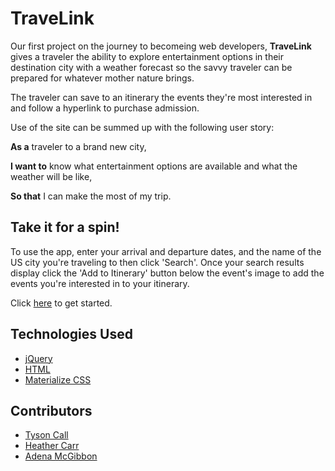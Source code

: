 # TraveLink
Our first project on the journey to becomeing web developers, **TraveLink** gives a traveler the ability to explore entertainment options in their destination city with a weather forecast so the savvy traveler can be prepared for whatever mother nature brings.  

The traveler can save to an itinerary the events they're most interested in and follow a hyperlink to purchase admission.  

Use of the site can be summed up with the following user story:

**As a** traveler to a brand new city,

**I want to** know what entertainment options are available and what the weather will be like,

**So that** I can make the most of my trip.


## Take it for a spin!

To use the app, enter your arrival and departure dates, and the name of the US city you're traveling to then click 'Search'.  Once your search results display click the 'Add to Itinerary' button below the event's image to add the events you're interested in to your itinerary.

Click [here](https://adenasgittinit.github.io/Travel-Link/) to get started.

## Technologies Used

* [jQuery](https://code.jquery.com/)
* [HTML](https://developer.mozilla.org/en-US/docs/Web/HTML)
* [Materialize CSS](https://materializecss.com/)

## Contributors
* [Tyson Call](https://github.com/tysoncall)
* [Heather Carr](https://github.com/hdcarr87)
* [Adena McGibbon](https://github.com/AdenasGittIt)
